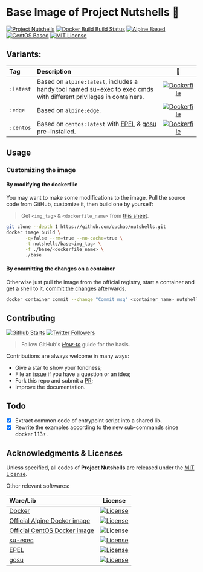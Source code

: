 # Base Image of Project Nutshells 🌰

[![Project Nutshells](https://img.shields.io/badge/Project-_Nutshells_🌰-orange.svg?maxAge=2592000)](https://github.com/quchao/nutshells/) [![Docker Build Build Status](https://img.shields.io/docker/build/nutshells/base.svg?maxAge=3600&label=Build%20Status)](https://hub.docker.com/r/nutshells/base/) [![Alpine Based](https://img.shields.io/badge/Alpine-3.8-0D597F.svg?maxAge=2592000)](https://alpinelinux.org/) [![CentOS Based](https://img.shields.io/badge/CentOS-7.5-932279.svg?maxAge=2592000)](https://www.centos.org/) [![MIT License](https://img.shields.io/github/license/quchao/nutshells.svg?maxAge=2592000&label=License)](https://github.com/quchao/nutshells/blob/master/LICENSE/)


## Variants:

| Tag | Description | 🐳 |
|:-- |:-- |:--:|
| `:latest` | Based on `alpine:latest`, includes a handy tool named [su-exec](https://github.com/ncopa/su-exec/) to exec cmds with different privileges in containers. | [![Dockerfile](https://img.shields.io/badge/Dockerfile-latest-22B8EB.svg?maxAge=2592000&style=flat-square)](https://github.com/QuChao/nutshells/blob/master/base/Dockerfile/) |
| `:edge` | Based on `alpine:edge`. | [![Dockerfile](https://img.shields.io/badge/Dockerfile-edge-22B8EB.svg?maxAge=2592000&style=flat-square)](https://github.com/QuChao/nutshells/blob/master/base/Dockerfile-edge/) |
| `:centos` | Based on `centos:latest` with [EPEL](https://fedoraproject.org/wiki/EPEL) & [gosu](https://github.com/tianon/gosu/) pre-installed. | [![Dockerfile](https://img.shields.io/badge/Dockerfile-centos-22B8EB.svg?maxAge=2592000&style=flat-square)](https://github.com/QuChao/nutshells/blob/master/base/Dockerfile-centos/) |


## Usage

### Customizing the image

#### By modifying the dockerfile

You may want to make some modifications to the image.
Pull the source code from GitHub, customize it, then build one by yourself:

> Get `<img_tag>` & `<dockerfile_name>` from [this sheet](#variants).

``` bash
git clone --depth 1 https://github.com/quchao/nutshells.git
docker image build \
       -q=false --rm=true --no-cache=true \
       -t nutshells/base<img_tag> \
       -f ./base/<dockerfile_name> \
       ./base
```

#### By committing the changes on a container

Otherwise just pull the image from the official registry, start a container and get a shell to it, [commit the changes](https://docs.docker.com/engine/reference/commandline/commit/) afterwards.

``` bash
docker container commit --change "Commit msg" <container_name> nutshells/base
```


## Contributing

[![Github Starts](https://img.shields.io/github/stars/quchao/nutshells.svg?maxAge=3600&style=social&label=Star)](https://github.com/quchao/nutshells/) [![Twitter Followers](https://img.shields.io/twitter/follow/chappell.svg?maxAge=3600&style=social&label=Follow)](https://twitter.com/chappell/)

> Follow GitHub's [*How-to*](https://opensource.guide/how-to-contribute/) guide for the basis.

Contributions are always welcome in many ways:

- Give a star to show your fondness;
- File an [issue](https://github.com/quchao/nutshells/issues) if you have a question or an idea;
- Fork this repo and submit a [PR](https://github.com/quchao/nutshells/pulls);
- Improve the documentation.


## Todo

- [x] Extract common code of entrypoint script into a shared lib.
- [x] Rewrite the examples according to the new sub-commands since docker 1.13+.

## Acknowledgments & Licenses

Unless specified, all codes of **Project Nutshells** are released under the [MIT License](https://github.com/quchao/nutshells/blob/master/LICENSE).

Other relevant softwares:

| Ware/Lib | License |
|:-- |:--:|
| [Docker](https://www.docker.com/) | [![License](https://img.shields.io/github/license/moby/moby.svg?maxAge=2592000&label=License)](https://github.com/moby/moby/blob/master/LICENSE/) |
| [Official Alpine Docker image](https://github.com/gliderlabs/docker-alpine) | [![License](https://img.shields.io/github/license/gliderlabs/docker-alpine.svg?maxAge=2592000&label=License)](https://github.com/gliderlabs/docker-alpine/blob/master/LICENSE/) |
| [Official CentOS Docker image](https://github.com/CentOS/sig-cloud-instance-images) | ![License](https://img.shields.io/badge/License-GNU_General_Public_License_v2.0-blue.svg?maxAge=2592000) |
| [su-exec](https://github.com/ncopa/su-exec/) | [![License](https://img.shields.io/github/license/ncopa/su-exec.svg?maxAge=2592000&label=License)](https://github.com/ncopa/su-exec/blob/master/LICENSE) |
| [EPEL](https://fedoraproject.org/wiki/EPEL) | [![License](https://img.shields.io/badge/License-Various-blue.svg?maxAge=2592000)](https://fedoraproject.org/wiki/Licensing:Main?rd=Licensing) |
| [gosu](https://github.com/tianon/gosu/) | [![License](https://img.shields.io/github/license/tianon/gosu.svg?maxAge=2592000&label=License)](https://github.com/tianon/gosu/blob/master/LICENSE/) |
